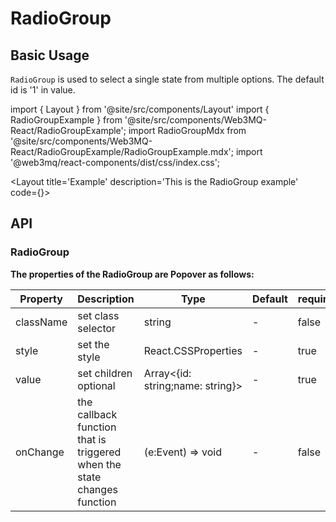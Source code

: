 # RadioGroup

## Basic Usage
`RadioGroup` is used to select a single state from multiple options. The default id is '1' in value.

import { Layout } from '@site/src/components/Layout'
import { RadioGroupExample } from '@site/src/components/Web3MQ-React/RadioGroupExample';
import RadioGroupMdx from '@site/src/components/Web3MQ-React/RadioGroupExample/RadioGroupExample.mdx';
import '@web3mq/react-components/dist/css/index.css';

<Layout
title='Example'
description='This is the RadioGroup example'
code={<RadioGroupMdx />}>
<RadioGroupExample />
</Layout>

## API
### RadioGroup
**The properties of the RadioGroup are Popover as follows:**

| Property     | Description           | Type                | Default    | required |
| ------------ | --------------------- | ------------------- | ---------- | -------- |
|  className   | set class selector    | string              |    -       |   false  |
|  style       | set the style         | React.CSSProperties |    -       |   true   |
|  value       | set children optional | Array<{id: string;name: string}> |    -       |   true  |
|  onChange    | the callback function that is triggered when the state changes	function |(e:Event)	=> void|    -       |   false  |